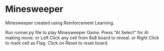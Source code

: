 # Minesweeper

Minesweeper created using Reinforcement Learning.

Run runner.py file to play Minesweeper Game.
Press "AI Select" for AI making move.
or Left Click any cell from 8x8 board to reveal.
or Right Click to mark cell as Flag.
Click on Reset to reset board.
